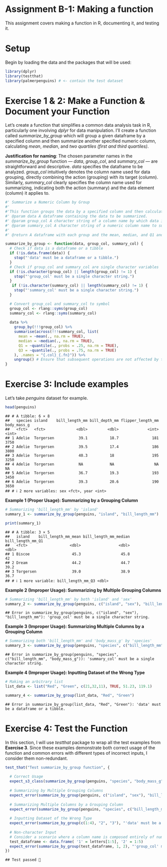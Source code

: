 Assignment B-1: Making a function
================

This assignment covers making a function in R, documenting it, and
testing it.

# Setup

Begin by loading the data and the packages that will be used:

``` r
library(dplyr)
library(testthat)
library(palmerpenguins) # <- contain the test dataset
```

# Exercise 1 & 2: Make a Function & Document your Function

Let’s create a function that simplifies a common data analysis task in
R, particularly one involving *dplyr* for data manipulation. I’ll create
a function called *summarize_by_group* which will group a given
dataframe by a specified column and then summarize another specified
numeric column, calculating *mean*, *median*, and *two quartiles (first
and third quartiles)*.

**Justification for naming**: The chosen parameter names in the
*summarize_by_group* function — *data*, *group_col*, and *summary_col* —
are straightforward and descriptive. *data* specifies the dataframe to
be analyzed. *group_col* intuitively denotes the column name used for
data grouping, directly combining the action (grouping) with its target
(column). Similarly, *summary_col* clearly specifies the column name
used for summarizing, indicating both the action (summary) and the data
element (column) it applies to.

``` r
#' Summarize a Numeric Column by Group
#'
#'This function groups the data by a specified column and then calculates the mean, median, and two quartiles (first and third quartiles) for a specified numeric column.
#' @param data A dataframe containing the data to be summarized.
#' @param group_col A character string of a column name by which data is to be grouped.
#' @param summary_col A character string of a numeric column name to summarize.
#'
#' @return A dataframe with each group and the mean, median, and Q1 and Q3 of a specified numeric column.

summarize_by_group <- function(data, group_col, summary_col) {
  # Check if data is a dataframe or a tibble
  if (!is.data.frame(data)) {
    stop("'data' must be a dataframe or a tibble.")
  }
  # Check if group_col and summary_col are single character variables
  if (!is.character(group_col) || length(group_col) != 1) {
    stop("'group_col' must be a single character string.")
  }
   if (!is.character(summary_col) || length(summary_col) != 1) {
    stop("'summary_col' must be a single character string.")
  }

  # Convert group_col and summary_col to symbol
  group_col <- rlang::syms(group_col)
  summary_col <- rlang::syms(summary_col)
  
  data %>%
    group_by(!!!group_col) %>%
    summarise(across(!!!summary_col, list(
      mean = ~mean(., na.rm = TRUE),
      median = ~median(., na.rm = TRUE),
      Q1 = ~quantile(., probs = .25, na.rm = TRUE),
      Q3 = ~quantile(., probs = .75, na.rm = TRUE)
    ), .names = "{.col}_{.fn}")) %>%
    ungroup() # Ensure that subsequent operations are not affected by the original grouping
}
```

# Exercise 3: Include examples

Let’s take *penguins* dataset for example.

``` r
head(penguins)
```

    ## # A tibble: 6 × 8
    ##   species island    bill_length_mm bill_depth_mm flipper_length_mm body_mass_g
    ##   <fct>   <fct>              <dbl>         <dbl>             <int>       <int>
    ## 1 Adelie  Torgersen           39.1          18.7               181        3750
    ## 2 Adelie  Torgersen           39.5          17.4               186        3800
    ## 3 Adelie  Torgersen           40.3          18                 195        3250
    ## 4 Adelie  Torgersen           NA            NA                  NA          NA
    ## 5 Adelie  Torgersen           36.7          19.3               193        3450
    ## 6 Adelie  Torgersen           39.3          20.6               190        3650
    ## # ℹ 2 more variables: sex <fct>, year <int>

**Example 1 (Proper Usage): Summarizing by a Grouping Column**

``` r
# Summarizing 'bill_length_mm' by 'island' 
summary_1 <- summarize_by_group(penguins, "island", "bill_length_mm")

print(summary_1)
```

    ## # A tibble: 3 × 5
    ##   island    bill_length_mm_mean bill_length_mm_median bill_length_mm_Q1
    ##   <fct>                   <dbl>                 <dbl>             <dbl>
    ## 1 Biscoe                   45.3                  45.8              42  
    ## 2 Dream                    44.2                  44.7              39.2
    ## 3 Torgersen                39.0                  38.9              36.7
    ## # ℹ 1 more variable: bill_length_mm_Q3 <dbl>

**Example 2 (Improper Usage): Summarizing by Multiple Grouping Columns**

``` r
# Summarizing 'bill_length_mm' by both 'island' and 'sex'
summary_2 <- summarize_by_group(penguins, c("island", "sex"), "bill_length_mm")
```

    ## Error in summarize_by_group(penguins, c("island", "sex"), "bill_length_mm"): 'group_col' must be a single character string.

**Example 3 (Improper Usage): Summarizing Multiple Columns by a Grouping
Column**

``` r
# Summarizing both 'bill_length_mm' and 'body_mass_g' by 'species'
summary_3 <- summarize_by_group(penguins, "species", c("bill_length_mm", "body_mass_g"))
```

    ## Error in summarize_by_group(penguins, "species", c("bill_length_mm", "body_mass_g")): 'summary_col' must be a single character string.

**Example 4 (Improper Usage): Inputting Dataset of the Wrong Type**

``` r
# Making an arbitrary list
list_data <- list("Red", "Green", c(21,32,11), TRUE, 51.23, 119.1)

summary_4 <- summarize_by_group(list_data, "Red", "Green")
```

    ## Error in summarize_by_group(list_data, "Red", "Green"): 'data' must be a dataframe or a tibble.

# Exercise 4: Test the Function

In this section, I will use *testthat* package to wrap all the test
examples from **Exercise 3**. Since these examples demonstrate both
correct usage of the function and common errors with different types of
incorrect inputs, I consider them non-redundant.

``` r
test_that("Test summarize_by_group function", {
  
  # Correct Usage
  expect_s3_class(summarize_by_group(penguins, "species", "body_mass_g"), "data.frame")
  
  # Summarizing by Multiple Grouping Columns
  expect_error(summarize_by_group(penguins, c("island", "sex"), "bill_length_mm"), "'group_col' must be a single character string.")
  
  # Summarizing Multiple Columns by a Grouping Column
  expect_error(summarize_by_group(penguins, "species", c("bill_length_mm", "body_mass_g")), "'summary_col' must be a single character string.")
  
  # Inputting Dataset of the Wrong Type
  expect_error(summarize_by_group(c(1:4), "2", "3"), "'data' must be a dataframe or a tibble.")
  
  # Non-character Input
  # Consider a scenario where a column name is composed entirely of numbers, and the user inputs numeric values instead of a character string
  test_dataframe <- data.frame( '1' = letters[1:5], '2' = 1:5)
  expect_error(summarize_by_group(test_dataframe, 1, 2), "'group_col' must be a single character string.")
})
```

    ## Test passed 🥇

